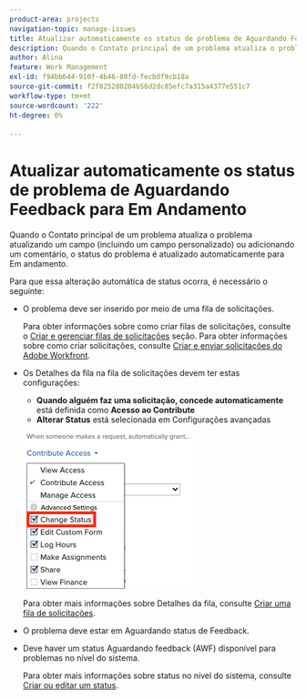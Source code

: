 ```yaml
---
product-area: projects
navigation-topic: manage-issues
title: Atualizar automaticamente os status de problema de Aguardando Feedback para Em Andamento
description: Quando o Contato principal de um problema atualiza o problema atualizando um campo (incluindo um campo personalizado) ou adicionando um comentário, o status do problema é atualizado automaticamente para Em andamento.
author: Alina
feature: Work Management
exl-id: f94bb644-910f-4b46-80fd-fecbdf9cb18a
source-git-commit: f2f825280204b56d2dc85efc7a315a4377e551c7
workflow-type: tm+mt
source-wordcount: '222'
ht-degree: 0%

---
```


# Atualizar automaticamente os status de problema de Aguardando Feedback para Em Andamento

Quando o Contato principal de um problema atualiza o problema atualizando um campo (incluindo um campo personalizado) ou adicionando um comentário, o status do problema é atualizado automaticamente para Em andamento.

Para que essa alteração automática de status ocorra, é necessário o seguinte:

* O problema deve ser inserido por meio de uma fila de solicitações.

   Para obter informações sobre como criar filas de solicitações, consulte o [Criar e gerenciar filas de solicitações](../../../manage-work/requests/create-and-manage-request-queues/create-manage-request-queues.md) seção. Para obter informações sobre como criar solicitações, consulte [Criar e enviar solicitações do Adobe Workfront](../../../manage-work/requests/create-requests/create-submit-requests.md).

* Os Detalhes da fila na fila de solicitações devem ter estas configurações:
   * **Quando alguém faz uma solicitação, concede automaticamente** está definida como **Acesso ao Contribute**
   * **Alterar Status** está selecionada em Configurações avançadas

   ![Detalhes da fila fornecem acesso ao contribuinte e o status de alteração é selecionado.](assets/queuedetails-contributeaccess-changestatus.png)

   Para obter mais informações sobre Detalhes da fila, consulte [Criar uma fila de solicitações](../../../manage-work/requests/create-and-manage-request-queues/create-request-queue.md).

* O problema deve estar em Aguardando status de Feedback.
* Deve haver um status Aguardando feedback (AWF) disponível para problemas no nível do sistema.

   Para obter mais informações sobre status no nível do sistema, consulte [Criar ou editar um status](../../../administration-and-setup/customize-workfront/creating-custom-status-and-priority-labels/create-or-edit-a-status.md).
